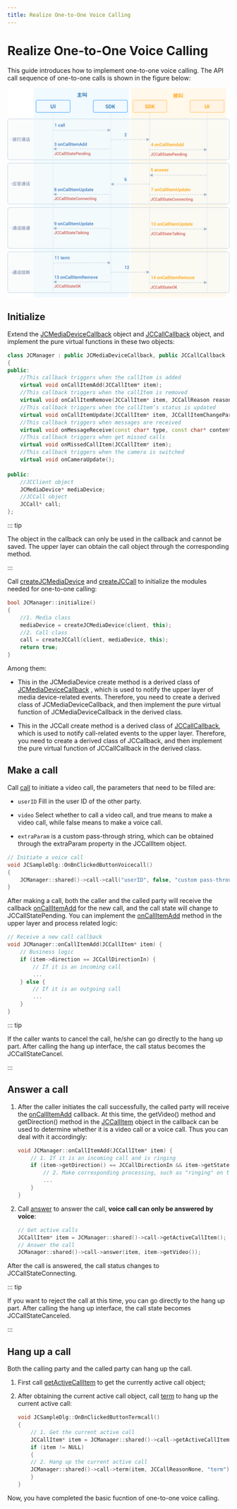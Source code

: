 ```yaml
---
title: Realize One-to-One Voice Calling
---
```

# Realize One-to-One Voice Calling

This guide introduces how to implement one-to-one voice calling. The API
call sequence of one-to-one calls is shown in the figure below:

![../../../../\_images/1-1workflowios.png](../../../../_images/1-1workflowios.png)

## Initialize

Extend the
[JCMediaDeviceCallback](https://developer.juphoon.com/portal/reference/V2.1/windows/C++/html/class_j_c_media_device_callback.html)
object and
[JCCallCallback](https://developer.juphoon.com/portal/reference/V2.1/windows/C++/html/class_j_c_call_callback.html)
object, and implement the pure virtual functions in these two objects:

``````cpp
class JCManager : public JCMediaDeviceCallback, public JCCallCallback
{
public:
    //This callback triggers when the callItem is added
    virtual void onCallItemAdd(JCCallItem* item);
    //This callback triggers when the callItem is removed
    virtual void onCallItemRemove(JCCallItem* item, JCCallReason reason, const char* description);
    //This callback triggers when the callItem‘s status is updated
    virtual void onCallItemUpdate(JCCallItem* item, JCCallItemChangeParam changeParam);
    //This callback triggers when messages are received
    virtual void onMessageReceive(const char* type, const char* content, JCCallItem* item);
    //This callback triggers when get missed calls
    virtual void onMissedCallItem(JCCallItem* item);
    //This callback triggers when the camera is switched
    virtual void onCameraUpdate();

public:
    //JCClient object
    JCMediaDevice* mediaDevice;
    //JCCall object
    JCCall* call;
};
``````

::: tip

The object in the callback can only be used in the callback and cannot
be saved. The upper layer can obtain the call object through the
corresponding method.

:::

Call
[createJCMediaDevice](https://developer.juphoon.com/portal/reference/V2.1/windows/C++/html/_j_c_media_device_8h.html#a96a10766264f3c12af531b70cb9c9749)
and
[createJCCall](https://developer.juphoon.com/portal/reference/V2.1/windows/C++/html/_j_c_call_8h.html#a29320972a659ce8eaf4994576103a62c)
to initialize the modules needed for one-to-one calling:

``````cpp
bool JCManager::initialize()
{
    //1. Media class
    mediaDevice = createJCMediaDevice(client, this);
    //2. Call class
    call = createJCCall(client, mediaDevice, this);
    return true;
}
``````

Among them:

- This in the JCMediaDevice create method is a derived class of
    [JCMediaDeviceCallback](https://developer.juphoon.com/portal/reference/V2.1/windows/C++/html/class_j_c_media_device_callback.html)
    , which is used to notify the upper layer of media device-related
    events. Therefore, you need to create a derived class of
    JCMediaDeviceCallback, and then implement the pure virtual function
    of JCMediaDeviceCallback in the derived class.

- This in the JCCall create method is a derived class of
    [JCCallCallback](https://developer.juphoon.com/portal/reference/V2.1/windows/C++/html/class_j_c_call_callback.html),
    which is used to notify call-related events to the upper layer.
    Therefore, you need to create a derived class of JCCallback, and
    then implement the pure virtual function of JCCallCallback in the
    derived class.

## Make a call

Call
[call](https://developer.juphoon.com/portal/reference/V2.1/windows/C++/html/class_j_c_call.html#a7b2d614431cb23e82ea18b77deb50549)
to initiate a video call, the parameters that need to be filled are:

- `userID` Fill in the user ID of the other party.

- `video` Select whether to call a video call, and true means to make
    a video call, while false means to make a voice call.

- `extraParam` is a custom pass-through string, which can be obtained
    through the extraParam property in the JCCallItem object.

``````cpp
// Initiate a voice call
void JCSampleDlg::OnBnClickedButtonVoicecall()
{
    JCManager::shared()->call->call("userID", false, "custom pass-through string");
}
``````

After making a call, both the caller and the called party will receive
the callback
[onCallItemAdd](https://developer.juphoon.com/portal/reference/V2.1/windows/C++/html/class_j_c_call_callback.html#a2188f777767ca071c145d4a50687ce63)
for the new call, and the call state will change to JCCallStatePending.
You can implement the
[onCallItemAdd](https://developer.juphoon.com/portal/reference/V2.1/windows/C++/html/class_j_c_call_callback.html#a2188f777767ca071c145d4a50687ce63)
method in the upper layer and process related logic:

``````cpp
// Receive a new call callback
void JCManager::onCallItemAdd(JCCallItem* item) {
    // Business logic
    if (item->direction == JCCallDirectionIn) {
        // If it is an incoming call
        ...
    } else {
        // If it is an outgoing call
        ...
    }
}
``````

::: tip

If the caller wants to cancel the call, he/she can go directly to the
hang up part. After calling the hang up interface, the call status
becomes the JCCallStateCancel.

:::

## Answer a call

1. After the caller initiates the call successfully, the called party
    will receive the
    [onCallItemAdd](https://developer.juphoon.com/portal/reference/V2.1/windows/C++/html/class_j_c_call_callback.html#a2188f777767ca071c145d4a50687ce63)
    callback. At this time, the getVideo() method and getDirection()
    method in the
    [JCCallItem](https://developer.juphoon.com/portal/reference/V2.1/windows/C++/html/class_j_c_call_item.html)
    object in the callback can be used to determine whether it is a
    video call or a voice call. Thus you can deal with it accordingly:

    ``````cpp
    void JCManager::onCallItemAdd(JCCallItem* item) {
        // 1. If it is an incoming call and is ringing
        if (item->getDirection() == JCCallDirectionIn && item->getState() == JCCallStatePending) {
            // 2. Make corresponding processing, such as "ringing" on the interface
            ...
        }
    }
    ``````

<!-- end list -->

2. Call
    [answer](https://developer.juphoon.com/portal/reference/V2.1/windows/C++/html/class_j_c_call.html#a8e44cef3051dba33a600042c7a5bf987)
    to answer the call, **voice call can only be answered by voice**:

    ``````cpp
    // Get active calls
    JCCallItem* item = JCManager::shared()->call->getActiveCallItem();
    // Answer the call
    JCManager::shared()->call->answer(item, item->getVideo());
    ``````

After the call is answered, the call status changes to
JCCallStateConnecting.

::: tip

If you want to reject the call at this time, you can go directly to the
hang up part. After calling the hang up interface, the call state
becomes JCCallStateCanceled.

:::

## Hang up a call

Both the calling party and the called party can hang up the call.

1. First call
    [getActiveCallItem](https://developer.juphoon.com/portal/reference/V2.1/windows/C++/html/class_j_c_call.html#a4b5e8afc43bd12f877e37a97fec2ff7a)
    to get the currently active call object;

2. After obtaining the current active call object, call
    [term](https://developer.juphoon.com/portal/reference/V2.1/windows/C++/html/class_j_c_call.html#a168fd884512bfd5451ffa5fac83c598b)
    to hang up the current active call:

    ``````cpp
    void JCSampleDlg::OnBnClickedButtonTermcall()
    {
        // 1. Get the current active call
        JCCallItem* item = JCManager::shared()->call->getActiveCallItem();
        if (item != NULL)
        {
        // 2. Hang up the current active call
        JCManager::shared()->call->term(item, JCCallReasonNone, "term");
        }
    }
    ``````

Now, you have completed the basic fucntion of one-to-one voice calling.
